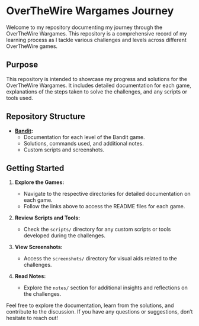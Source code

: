 # OverTheWire Wargames Journey

Welcome to my repository documenting my journey through the OverTheWire Wargames. This repository is a comprehensive record of my learning process as I tackle various challenges and levels across different OverTheWire games.

## Purpose

This repository is intended to showcase my progress and solutions for the OverTheWire Wargames. It includes detailed documentation for each game, explanations of the steps taken to solve the challenges, and any scripts or tools used. 

## Repository Structure

- **[Bandit](bandit/README.md):**
  - Documentation for each level of the Bandit game.
  - Solutions, commands used, and additional notes.
  - Custom scripts and screenshots.
<!--
- **[Narnia](narnia/README.md):**
  - Documentation for each level of the Narnia game.
  - Solutions, commands used, and additional notes.
  - Custom scripts and screenshots.

- **[Maze](maze/README.md):**
  - Documentation for each level of the Maze game.
  - Solutions, commands used, and additional notes.
  - Custom scripts and screenshots.

- **[Robot](robot/README.md):**
  - Documentation for each level of the Robot game.
  - Solutions, commands used, and additional notes.
  - Custom scripts and screenshots.
-->
## Getting Started

1. **Explore the Games:**
   - Navigate to the respective directories for detailed documentation on each game.
   - Follow the links above to access the README files for each game.

2. **Review Scripts and Tools:**
   - Check the `scripts/` directory for any custom scripts or tools developed during the challenges.

3. **View Screenshots:**
   - Access the `screenshots/` directory for visual aids related to the challenges.

4. **Read Notes:**
   - Explore the `notes/` section for additional insights and reflections on the challenges.

Feel free to explore the documentation, learn from the solutions, and contribute to the discussion. If you have any questions or suggestions, don’t hesitate to reach out!

